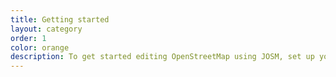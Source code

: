 ```yaml
---
title: Getting started
layout: category
order: 1
color: orange
description: To get started editing OpenStreetMap using JOSM, set up your work environment with the tools you would need.
---
```

